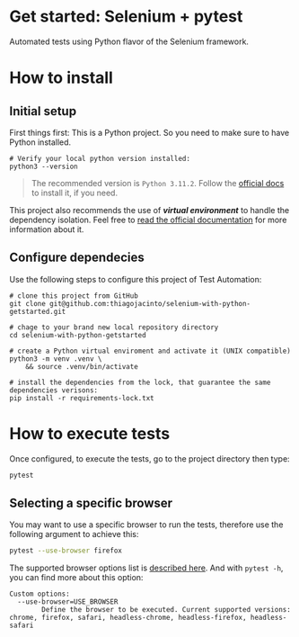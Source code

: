 # Get started: Selenium + pytest

Automated tests using Python flavor of the Selenium framework.

# How to install

## Initial setup

First things first: This is a Python project. So you need to make sure to have Python installed.

```shell
# Verify your local python version installed:
python3 --version
```

> The recommended version is `Python 3.11.2`. Follow the [official docs](https://www.python.org/downloads/) to install it, if you need.

This project also recommends the use of ***virtual environment*** to handle the dependency isolation. Feel free to [read the official documentation](https://docs.python.org/3/library/venv.html#creating-virtual-environments) for more information about it.

## Configure dependecies

Use the following steps to configure this project of Test Automation:

```shell
# clone this project from GitHub
git clone git@github.com:thiagojacinto/selenium-with-python-getstarted.git

# chage to your brand new local repository directory
cd selenium-with-python-getstarted

# create a Python virtual enviroment and activate it (UNIX compatible)
python3 -m venv .venv \
    && source .venv/bin/activate

# install the dependencies from the lock, that guarantee the same dependencies verisons:
pip install -r requirements-lock.txt
```

# How to execute tests

Once configured, to execute the tests, go to the project directory then type:

```bash
pytest
```

## Selecting a specific browser

You may want to use a specific browser to run the tests, therefore use the following argument to achieve this:

```bash
pytest --use-browser firefox
```

The supported browser options list is [described here](https://github.com/thiagojacinto/selenium-with-python-getstarted/blob/3329a51fa38d473f2519c0caf01c3a63e30cbba2/conftest.py#L5C28-L5C28). And with `pytest -h`, you can find more about this option:
```
Custom options:
  --use-browser=USE_BROWSER
        Define the browser to be executed. Current supported versions: chrome, firefox, safari, headless-chrome, headless-firefox, headless-safari
```